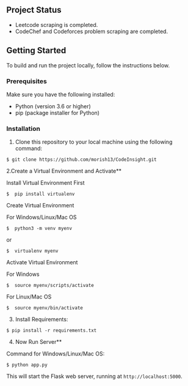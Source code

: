 ## Project Status

- Leetcode scraping is completed.
- CodeChef and Codeforces problem scraping are completed.

## Getting Started

To build and run the project locally, follow the instructions below.

### Prerequisites

Make sure you have the following installed:

- Python (version 3.6 or higher)
- pip (package installer for Python)

### Installation

1. Clone this repository to your local machine using the following command:

```
$ git clone https://github.com/morish13/CodeInsight.git
```

2.Create a Virtual Environment and Activate**

Install Virtual Environment First
```
$  pip install virtualenv
```

Create Virtual Environment


For Windows/Linux/Mac OS
```
$  python3 -m venv myenv
```
or
```
$  virtualenv myenv
```

Activate Virtual Environment

For Windows
```
$  source myenv/scripts/activate
```

For Linux/Mac OS
```
$  source myenv/bin/activate
```



3. Install Requirements:

```
$ pip install -r requirements.txt
```



4. Now Run Server**


Command for Windows/Linux/Mac OS:
```
$ python app.py
```

This will start the Flask web server, running at `http://localhost:5000`.




